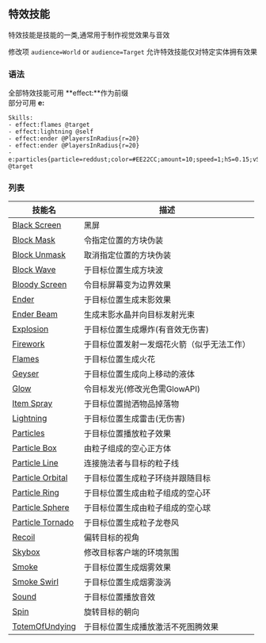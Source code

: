 
特效技能
-------------

特效技能是技能的一类,通常用于制作视觉效果与音效

修改项 `audience=World` or `audience=Target` 允许特效技能仅对特定实体拥有效果

### 语法

全部特效技能可用 **effect:**作为前缀  
部分可用 **e:**

    Skills:
    - effect:flames @target
    - effect:lightning @self
    - effect:ender @PlayersInRadius{r=20}
    - effect:ender @PlayersInRadius{r=20}
    - e:particles{particle=reddust;color=#EE22CC;amount=10;speed=1;hS=0.15;vS=.15;audience=Target} @target

### 列表

| 技能名               | 描述                                                                  |
|----------------------|-----------------------------------------------------------------------|
| [Black Screen][]     | 黑屏                       |
| [Block Mask][]       | 令指定位置的方块伪装                        |
| [Block Unmask][]     | 取消指定位置的方块伪装                                  |
| [Block Wave][]       | 于目标位置生成方块波                       |
| [Bloody Screen][]    | 令目标屏幕变为边界效果                                    |
| [Ender][]            | 于目标位置生成末影效果                                             |
| [Ender Beam][]       | 生成末影水晶并向目标发射光束                          |
| [Explosion][]        | 于目标位置生成爆炸(有音效无伤害)                                            |
| [Firework][]         | 于目标位置发射一发烟花火箭（似乎无法工作）                                           |
| [Flames][]           | 于目标位置生成火花                                   |
| [Geyser][]           | 于目标位置生成向上移动的液体                                   |
| [Glow][]             | 令目标发光(修改光色需GlowAPI) |
| [Item Spray][]       | 于目标位置抛洒物品掉落物                              |
| [Lightning][]        | 于目标位置生成雷击(无伤害)                                        |
| [Particles][]        | 于目标位置播放粒子效果                           |
| [Particle Box][]     | 由粒子组成的空心正方体                            |
| [Particle Line][]    | 连接施法者与目标的粒子线                       |
| [Particle Orbital][] | 于目标位置生成粒子环绕并跟随目标                     |
| [Particle Ring][]    | 于目标位置生成由粒子组成的空心环                           |
| [Particle Sphere][]  | 于目标位置生成由粒子组成的空心球                         |
| [Particle Tornado][] | 于目标位置生成粒子龙卷风               |
| [Recoil] | 偏转目标的视角 |
| [Skybox][]           | 修改目标客户端的环境氛围                                            |
| [Smoke][]            | 于目标位置生成烟雾效果                                               |
| [Smoke Swirl][]      | 于目标位置生成烟雾漩涡                                 |
| [Sound][]            | 于目标位置播放音效                             |
| [Spin][]             | 旋转目标的朝向                                                |
| [TotemOfUndying][]     | 于目标位置生成播放激活不死图腾效果     

[skill mechanic]: /技能/列表
  [Targeter]: /技能/targeters/
  [Black Screen]: /技能/effects/blackscreen
  [Block Mask]: /技能/effects/blockmask
  [Block Unmask]: /技能/effects/blockunmask
  [Block Wave]: /技能/effects/blockwave
  [Bloody Screen]: /技能/effects/bloodyscreen
  [Ender]: /技能/effects/ender
  [Ender Beam]: /技能/effects/enderbeam
  [Explosion]: /技能/effects/explosion
  [Firework]: /技能/effects/firework
  [Flames]: /技能/effects/flames
  [Geyser]: /技能/effects/geyser
  [Glow]: /技能/effects/glow
  [Item Spray]: /技能/effects/itemspray
  [Lightning]: /技能/effects/lightning
  [Particles]: /技能/effects/particles
  [Particle Box]: /技能/effects/particlebox
  [Particle Line]: /技能/effects/particleline
  [Particle Orbital]: /技能/effects/particleorbital
  [Particle Ring]: /技能/effects/particlering
  [Particle Sphere]: /技能/effects/particlesphere
  [Particle Tornado]: /技能/effects/particletornado
  [Recoil]: /技能/effects/recoil
  [Skybox]: /技能/effects/skybox
  [Smoke]: /技能/effects/smoke
  [Smoke Swirl]: /技能/effects/smokeswirl
  [Sound]: /技能/effects/sound
  [Spin]: /技能/effects/spin
  [TotemOfUndying]: /技能/effects/totemOfUndying
  [Atom]: /技能/effects/atom
  [Particle Vortex]: /技能/effects/particlevortex
  [DNA]: /技能/effects/dna